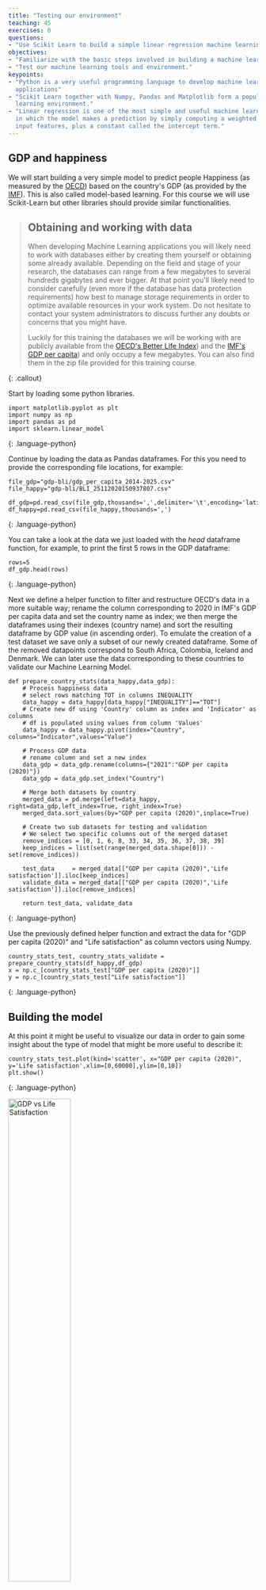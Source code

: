 ```yaml
---
title: "Testing our environment"
teaching: 45
exercises: 0
questions:
- "Use Scikit Learn to build a simple linear regression machine learning problem."
objectives:
- "Familiarize with the basic steps involved in building a machine learning model."
- "Test our machine learning tools and environment."
keypoints:
- "Python is a very useful programming language to develop machine learning 
  applications"
- "Scikit Learn together with Numpy, Pandas and Matplotlib form a popular machine 
  learning environment."
- "Linear regression is one of the most simple and useful machine learning algorithms
  in which the model makes a prediction by simply computing a weighted sum of the 
  input features, plus a constant called the intercept term."
---
```


## GDP and happiness
We will start building a very simple model to predict people Happiness (as measured 
by the [OECD](https://stats.oecd.org/index.aspx?DataSetCode=BLI)) based on the 
country's GDP (as provided by the [IMF](https://www.imf.org/en/Publications/SPROLLs/world-economic-outlook-databases)).
This is also called model-based learning. For this course we will use Scikit-Learn
but other libraries should provide similar functionalities. 

> ## Obtaining and working with data
> When developing Machine Learning applications you will likely need to work with
> databases either by creating them yourself or obtaining some already available. 
> Depending on the field and stage of your research, the databases can range from a
> few megabytes to several hundreds gigabytes and ever bigger. At that point you'll
> likely need to consider carefully (even more if the database has data protection
> requirements) how best to manage storage requirements in order to optimize 
> available resources in your work system. Do not hesitate to contact your system
> administrators to discuss further any doubts or concerns that you might have.
>
> Luckily for this training the databases we will be working with are publicly
> available from the [OECD's Better Life Index](https://stats.oecd.org/index.aspx?DataSetCode=BLI))
> and the [IMF's GDP per capita](https://www.imf.org/en/Publications/SPROLLs/world-economic-outlook-databases))
> and only occupy a few megabytes. You can also find them in the zip file provided 
> for this training course.
> 
{: .callout}

Start by loading some python libraries.
~~~
import matplotlib.pyplot as plt
import numpy as np
import pandas as pd
import sklearn.linear_model
~~~
{: .language-python}

Continue by loading the data as Pandas dataframes. For this you need to provide the
corresponding file locations, for example:
~~~
file_gdp="gdp-bli/gdp_per_capita_2014-2025.csv"
file_happy="gdp-bli/BLI_25112020150937807.csv"

df_gdp=pd.read_csv(file_gdp,thousands=',',delimiter='\t',encoding='latin1',na_values='n/a')
df_happy=pd.read_csv(file_happy,thousands=',')
~~~
{: .language-python}

You can take a look at the data we just loaded with the *head* dataframe function,
for example, to print the first 5 rows in the GDP dataframe:
~~~
rows=5
df_gdp.head(rows)
~~~
{: .language-python}

Next we define a helper function to filter and restructure OECD's data in a more
suitable way; rename the column corresponding to 2020 in IMF's GDP per capita data
and set the country name as index; we then merge the dataframes using their indexes
(country name) and sort the resulting dataframe by GDP value (in ascending order).
To emulate the creation of a test dataset we save only a subset of our newly created
dataframe. Some of the removed datapoints correspond to South Africa, Colombia,
Iceland and Denmark. We can later use the data corresponding to these countries to 
validate our Machine Learning Model.
~~~
def prepare_country_stats(data_happy,data_gdp):
    # Process happiness data
    # select rows matching TOT in columns INEQUALITY
    data_happy = data_happy[data_happy["INEQUALITY"]=="TOT"]
    # Create new df using 'Country' column as index and 'Indicator' as columns
    # df is populated using values from column 'Values'
    data_happy = data_happy.pivot(index="Country", columns="Indicator",values="Value")

    # Process GDP data
    # rename column and set a new index
    data_gdp = data_gdp.rename(columns={"2021":"GDP per capita (2020)"})
    data_gdp = data_gdp.set_index("Country")
    
    # Merge both datasets by country
    merged_data = pd.merge(left=data_happy, right=data_gdp,left_index=True, right_index=True)
    merged_data.sort_values(by="GDP per capita (2020)",inplace=True)
    
    # Create two sub datasets for testing and validation
    # We select two specific columns out of the merged dataset
    remove_indices = [0, 1, 6, 8, 33, 34, 35, 36, 37, 38, 39]
    keep_indices = list(set(range(merged_data.shape[0])) - set(remove_indices))
    
    test_data     = merged_data[["GDP per capita (2020)",'Life satisfaction']].iloc[keep_indices]
    validate_data = merged_data[["GDP per capita (2020)",'Life satisfaction']].iloc[remove_indices]
    
    return test_data, validate_data
~~~
{: .language-python}

Use the previously defined helper function and extract the data for "GDP per capita
(2020)" and "Life satisfaction" as column vectors using Numpy.
~~~
country_stats_test, country_stats_validate = prepare_country_stats(df_happy,df_gdp)
x = np.c_[country_stats_test["GDP per capita (2020)"]]
y = np.c_[country_stats_test["Life satisfaction"]]
~~~
{: .language-python}

## Building the model
At this point it might be useful to visualize our data in order to gain some insight
about the type of model that might be more useful to describe it:
~~~
country_stats_test.plot(kind='scatter', x="GDP per capita (2020)", y='Life satisfaction',xlim=[0,60000],ylim=[0,10])
plt.show()
~~~
{: .language-python}

<img src="{{ page.root }}/fig/life-satisfaction-vs-gdp.png" 
     alt="GDP vs Life Satisfaction" 
     width="50%" 
     height="50%" />

There does seem to be a trend here! Although the data is noisy (i.e., partly random),
it looks like life satisfaction goes up more or less linearly as the country’s GDP
per capita increases. So you decide to model life satisfaction as a linear function
of GDP per capita. This step is called *model selection*: you selected a 
[*linear model*](https://scikit-learn.org/stable/modules/linear_model.html) of life 
satisfaction with just one attribute, GDP per capita:
~~~
model = sklearn.linear_model.LinearRegression()
~~~
{: .language-python}

With the model selected, the next step is to fit it to the data. The calculations
performed in this step are model dependent, for example, for a linear model it 
involves calculating a set of coefficients to minimize the residual sum of squares 
between the observed targets in the dataset, and the targets predicted by the linear 
approximation.
~~~
model.fit(x, y)
~~~
{: .language-python}

And we can access the estimated value for the model key parameters (which parameters 
are available also depends on the selected model).
~~~
print(f"model's intercept: {model.intercept_[0]}")
print(f"model's slope    : {model.coef_[0][0]}")
~~~
{: .language-python}
~~~
model's intercept: 5.375355125502892
model's slope    : 3.563396686332422e-05
~~~
{: .output}

It might be useful to plot our model along side our data:
~~~
fig = plt.figure()
ax1 = fig.add_subplot(111)
ax1.scatter(country_stats_test["GDP per capita (2020)"],country_stats_test["Life satisfaction"])
ax1.set_xlim(0,60000)
ax1.set_ylim(0,10)
ax1.set_xlabel("GDP per capita (2020)")
ax1.set_ylabel("Life satisfaction")
x_val=np.array([list(range(0,60000,1000))]).T
ax1.plot(x_val, model.predict(x_val),color='r')
plt.show()
~~~
{: .language-python}

<img src="{{ page.root }}/fig/life-satisfaction-vs-gdp-regression-line.png" alt="GDP vs Life Satisfaction - Regression Line" width="50%" height="50%" />

## Validating and making predictions
After we have trained our model we should perform some validation checks using the 
labelled data we saved for this purpose:
~~~
print("Country               GDP  BLI(pred) BLI")
for country, row in country_stats_validate.iterrows():
    gdp_real = row[0]
    bli_real = row[1]
    gdp_pred = model.predict([[gdp_real]])
    print("{0:14}  {1:9.2f}  {2:5.2f}  {3:7.2f}".format(country, gdp_real, gdp_pred[0][0], bli_real))
~~~
{: .language-python}

~~~
Country               GDP  BLI(pred) BLI
South Africa      4735.75   5.54     4.70
Colombia          5207.24   5.56     6.30
Chile            12612.32   5.82     6.50
Hungary          15372.89   5.92     5.60
Iceland          57189.03   7.41     7.50
Denmark          58438.85   7.46     7.60
United States    63051.40   7.62     6.90
Norway           67988.59   7.80     7.60
Ireland          79668.50   8.21     7.00
Switzerland      81867.46   8.29     7.50
Luxembourg      109602.32   9.28     6.90
~~~
{: .output}

Always helpful to have some visual aids to compare how well our model does compared
with the validation data
~~~
fig = plt.figure()
ax1 = fig.add_subplot(111)
ax1.scatter(country_stats_test["GDP per capita (2020)"],country_stats_test["Life satisfaction"])
ax1.set_xlim(0,110000)
ax1.set_ylim(0,10)
ax1.set_xlabel("GDP per capita (2020)")
ax1.set_ylabel("Life satisfaction")
x_val=np.array([list(range(0,60000,1000))]).T
ax1.plot(x_val, model.predict(x_val),color='r')
ax1.scatter(country_stats_validate["GDP per capita (2020)"],country_stats_validate["Life satisfaction"],color='g')
plt.show()
~~~
{: .language-python}

<img src="{{ page.root }}/fig/life-satisfaction-vs-gdp-regression-line-validate.png" alt="GDP vs Life Satisfaction - Regression Line" width="50%" height="50%" />

Seems like our model is reasonably good at predicting values that fall within the
range of our training data set but tends to overestimate the observed life
satisfaction of richer countries. This give us an idea of the degree of confidence
that we should have in our very simple model, perhaps we should try modifying the 
model parameters or adding other variables like employment rate, health, air 
pollution and employ slighly more complex models.

